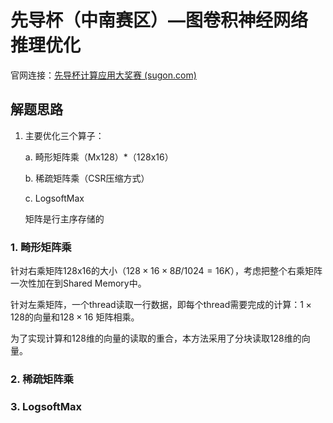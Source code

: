 # 先导杯（中南赛区）—**图卷积神经网络推理优化**

官网连接：[先导杯计算应用大奖赛 (sugon.com)](https://cas-pra.sugon.com/detail.html?tournament_id=33)

## 解题思路

1. 主要优化三个算子：

   a. 畸形矩阵乘（Mx128）*（128x16）

   b. 稀疏矩阵乘（CSR压缩方式）

   c. LogsoftMax

   

   矩阵是行主序存储的

### 1. 畸形矩阵乘

针对右乘矩阵128x16的大小（$128 \times 16 \times 8B / 1024 = 16K$），考虑把整个右乘矩阵一次性加在到Shared Memory中。

针对左乘矩阵，一个thread读取一行数据，即每个thread需要完成的计算：$1\times128$的向量和$128\times16$ 矩阵相乘。

为了实现计算和128维的向量的读取的重合，本方法采用了分块读取128维的向量。

### 2. 稀疏矩阵乘



### 3. LogsoftMax